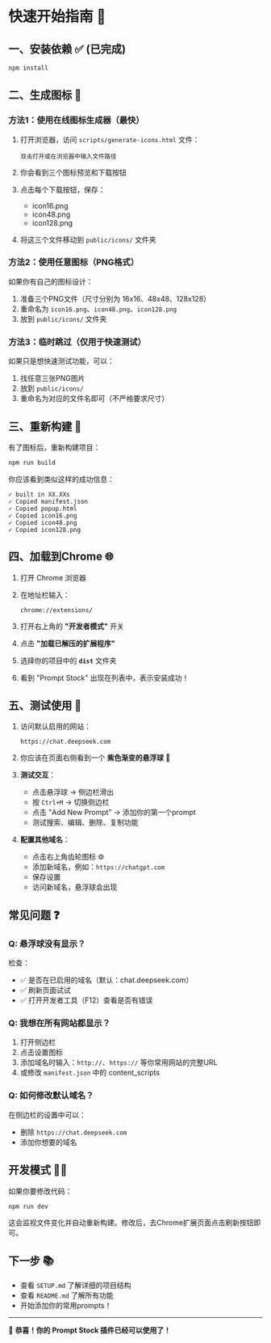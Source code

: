 # 快速开始指南 🚀

## 一、安装依赖 ✅ (已完成)

```bash
npm install
```

## 二、生成图标 🎨

### 方法1：使用在线图标生成器（最快）

1. 打开浏览器，访问 `scripts/generate-icons.html` 文件：
   ```
   双击打开或在浏览器中输入文件路径
   ```

2. 你会看到三个图标预览和下载按钮

3. 点击每个下载按钮，保存：
   - icon16.png
   - icon48.png  
   - icon128.png

4. 将这三个文件移动到 `public/icons/` 文件夹

### 方法2：使用任意图标（PNG格式）

如果你有自己的图标设计：

1. 准备三个PNG文件（尺寸分别为 16x16、48x48、128x128）
2. 重命名为 `icon16.png`、`icon48.png`、`icon128.png`
3. 放到 `public/icons/` 文件夹

### 方法3：临时跳过（仅用于快速测试）

如果只是想快速测试功能，可以：
1. 找任意三张PNG图片
2. 放到 `public/icons/`
3. 重命名为对应的文件名即可（不严格要求尺寸）

## 三、重新构建 🔨

有了图标后，重新构建项目：

```bash
npm run build
```

你应该看到类似这样的成功信息：
```
✓ built in XX.XXs
✓ Copied manifest.json
✓ Copied popup.html
✓ Copied icon16.png
✓ Copied icon48.png
✓ Copied icon128.png
```

## 四、加载到Chrome 🌐

1. 打开 Chrome 浏览器

2. 在地址栏输入：
   ```
   chrome://extensions/
   ```

3. 打开右上角的 **"开发者模式"** 开关

4. 点击 **"加载已解压的扩展程序"**

5. 选择你的项目中的 **`dist`** 文件夹

6. 看到 "Prompt Stock" 出现在列表中，表示安装成功！

## 五、测试使用 🎯

1. 访问默认启用的网站：
   ```
   https://chat.deepseek.com
   ```

2. 你应该在页面右侧看到一个 **紫色渐变的悬浮球** 💜

3. **测试交互**：
   - 点击悬浮球 → 侧边栏滑出
   - 按 `Ctrl+M` → 切换侧边栏
   - 点击 "Add New Prompt" → 添加你的第一个prompt
   - 测试搜索、编辑、删除、复制功能

4. **配置其他域名**：
   - 点击右上角齿轮图标 ⚙️
   - 添加新域名，例如：`https://chatgpt.com`
   - 保存设置
   - 访问新域名，悬浮球会出现

## 常见问题 ❓

### Q: 悬浮球没有显示？

检查：
- ✅ 是否在已启用的域名（默认：chat.deepseek.com）
- ✅ 刷新页面试试
- ✅ 打开开发者工具（F12）查看是否有错误

### Q: 我想在所有网站都显示？

1. 打开侧边栏
2. 点击设置图标
3. 添加域名时输入：`http://`、`https://` 等你常用网站的完整URL
4. 或修改 `manifest.json` 中的 content_scripts

### Q: 如何修改默认域名？

在侧边栏的设置中可以：
- 删除 `https://chat.deepseek.com`
- 添加你想要的域名

## 开发模式 👨‍💻

如果你要修改代码：

```bash
npm run dev
```

这会监视文件变化并自动重新构建。修改后，去Chrome扩展页面点击刷新按钮即可。

## 下一步 📚

- 查看 `SETUP.md` 了解详细的项目结构
- 查看 `README.md` 了解所有功能
- 开始添加你的常用prompts！

---

🎉 **恭喜！你的 Prompt Stock 插件已经可以使用了！**

